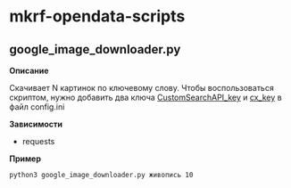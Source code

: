 # mkrf-opendata-scripts

## **google_image_downloader.py**

**Описание**

Скачивает N картинок по ключевому слову. Чтобы воспользоваться скриптом, нужно добавить два ключа [CustomSearchAPI_key](https://console.developers.google.com) и [cx_key](http://cse.google.com/all) в файл config.ini

**Зависимости**
* requests

**Пример**

```shell
python3 google_image_downloader.py живопись 10
```
